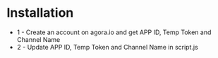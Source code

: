 # Installation
* 1 - Create an account on agora.io and get APP ID, Temp Token and Channel Name
* 2 - Update APP ID, Temp Token and Channel Name in script.js
